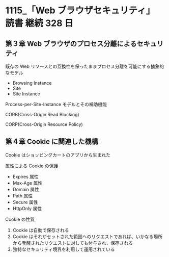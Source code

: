 # 1115\_「Web ブラウザセキュリティ」 読書 継続 328 日

## 第３章 Web ブラウザのプロセス分離によるセキュリティ

既存の Web リソースとの互換性を保ったままプロセス分離を可能にする抽象的なモデル

- Browsing Instance
- Site
- Site Instance

Process-per-Site-Instance モデルとその補助機能

CORB(Cross-Origin Read Blocking)

CORP(Cross-Origin Resource Policy)

## 第４章 Cookie に関連した機構

Cookie はショッピングカートのアプリから生まれた

属性による Cookie の保護

- Expires 属性
- Max-Age 属性
- Domain 属性
- Path 属性
- Secure 属性
- HttpOnly 属性

Cookie の性質

1. Cookie は自動で保存される
2. Cookie はそれがセットされた範囲へのリクエストであれば、いかなる場所から発酵されたリクエストに対しても付与され、保存される
3. 独特なセキュリティ境界を利用して運用されている
